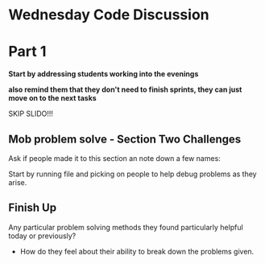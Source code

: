 # Wednesday Code Discussion

# Part 1

**Start by addressing students working into the evenings**

**also remind them that they don't need to finish sprints, they can just move on to the next tasks**

SKIP SLIDO!!!

<!-- Slido poll:

https://admin.sli.do/event/bExaZ1Pk2x3UgBdhN4YpJf/polls

Get people to tell me their favourite bands/artists in the question box they see.

- How do they feel about their ability to break down the problems given.

- Any particular problem solving methods they found particularly helpful today or previously. -->

## Mob problem solve - Section Two Challenges

Ask if people made it to this section an note down a few names:

Start by running file and picking on people to help debug problems as they arise.

## Finish Up

Any particular problem solving methods they found particularly helpful today or previously?

- How do they feel about their ability to break down the problems given.
